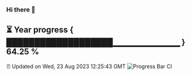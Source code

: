 ### Hi there 👋
⏳ Year progress { ███████████████████▁▁▁▁▁▁▁▁▁▁▁ } 64.25 %
---
⏰ Updated on Wed, 23 Aug 2023 12:25:43 GMT
![Progress Bar CI](https://github.com/liununu/liununu/workflows/Progress%20Bar%20CI/badge.svg)
